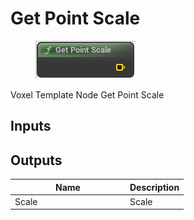 # Get Point Scale

<div align="left" data-full-width="false"><figure><img src="../../../.gitbook/assets/get_point_scale.png" alt=""><figcaption></figcaption></figure></div>

Voxel Template Node Get Point Scale

## Inputs

## Outputs

<table><thead><tr><th width="170">Name</th><th>Description</th></tr></thead><tbody><tr><td>Scale</td><td>Scale</td></tr></tbody></table>
